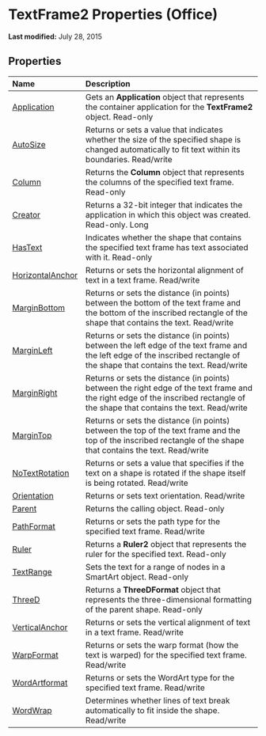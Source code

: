 
# TextFrame2 Properties (Office)

 **Last modified:** July 28, 2015


## Properties



|**Name**|**Description**|
|:-----|:-----|
| [Application](4c99cb8f-b15b-2ecc-caeb-9c847b70d223.md)|Gets an  **Application** object that represents the container application for the **TextFrame2** object. Read-only|
| [AutoSize](f5d6da56-bd8a-2485-6176-1ddafb19629d.md)| Returns or sets a value that indicates whether the size of the specified shape is changed automatically to fit text within its boundaries. Read/write|
| [Column](a9573a4c-db61-ac40-a931-8e32460d1450.md)|Returns the  **Column** object that represents the columns of the specified text frame. Read-only|
| [Creator](12c1e3ee-4c76-907a-2606-661108f8a6ae.md)|Returns a 32-bit integer that indicates the application in which this object was created. Read-only. Long|
| [HasText](4783db2d-8dd5-f9d5-5cfd-8e119868c57e.md)|Indicates whether the shape that contains the specified text frame has text associated with it. Read-only|
| [HorizontalAnchor](27419e1a-63e6-a08b-2d45-0cd21ada8889.md)| Returns or sets the horizontal alignment of text in a text frame. Read/write|
| [MarginBottom](c8fadba2-4e9e-4d54-b2ba-7637024ba0d6.md)|Returns or sets the distance (in points) between the bottom of the text frame and the bottom of the inscribed rectangle of the shape that contains the text. Read/write|
| [MarginLeft](b50a09fd-9f81-088b-3263-d0bbb8b83379.md)|Returns or sets the distance (in points) between the left edge of the text frame and the left edge of the inscribed rectangle of the shape that contains the text. Read/write|
| [MarginRight](82f3bd91-5250-b627-1a3a-780da3c9fc66.md)|Returns or sets the distance (in points) between the right edge of the text frame and the right edge of the inscribed rectangle of the shape that contains the text. Read/write|
| [MarginTop](d42e148d-8a92-3331-b179-3a3af4447328.md)|Returns or sets the distance (in points) between the top of the text frame and the top of the inscribed rectangle of the shape that contains the text. Read/write|
| [NoTextRotation](a20eae43-cc72-5dc5-c240-a3e9f7aa3a18.md)|Returns or sets a value that specifies if the text on a shape is rotated if the shape itself is being rotated. Read/write|
| [Orientation](529b71d3-d653-61c6-eb0a-69b2f3910d0a.md)|Returns or sets text orientation. Read/write|
| [Parent](7e388458-0316-68e0-5d64-6cf3e93bc763.md)|Returns the calling object. Read-only|
| [PathFormat](66148447-5bb8-5e15-0959-e2282fb4bd00.md)|Returns or sets the path type for the specified text frame. Read/write|
| [Ruler](3d975982-25d3-644a-102d-aa116a606d71.md)|Returns a  **Ruler2** object that represents the ruler for the specified text. Read-only|
| [TextRange](6ea3de69-5c3d-2f54-c8c6-df80dab8fa62.md)|Sets the text for a range of nodes in a SmartArt object. Read-only|
| [ThreeD](f6c001a7-a006-9a71-6210-297c088c055d.md)|Returns a  **ThreeDFormat** object that represents the three-dimensional formatting of the parent shape. Read-only|
| [VerticalAnchor](b61506d6-05d9-84af-dd1c-3e7ebd2ea92b.md)|Returns or sets the vertical alignment of text in a text frame. Read/write|
| [WarpFormat](83993a3d-a594-e3bc-47ca-47f50be143b7.md)|Returns or sets the warp format (how the text is warped) for the specified text frame. Read/write|
| [WordArtformat](b9d6c36d-e353-940f-4984-1f5ed3cf165c.md)|Returns or sets the WordArt type for the specified text frame. Read/write|
| [WordWrap](479e5798-70fa-f9e4-0901-51cb32915a07.md)|Determines whether lines of text break automatically to fit inside the shape. Read/write|
